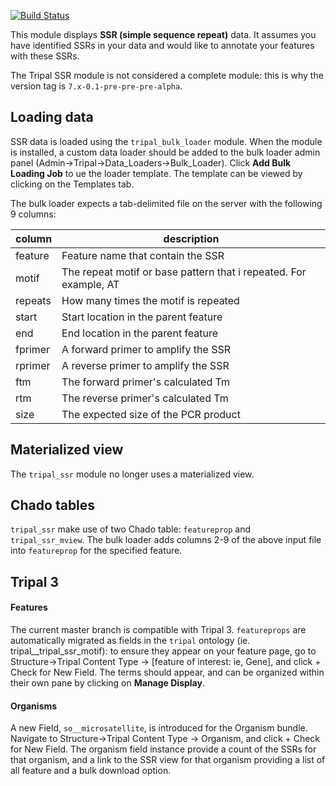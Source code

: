 [![Build Status](https://travis-ci.org/statonlab/tripal_ssr.svg?branch=master)](https://travis-ci.org/statonlab/tripal_ssr)


This module displays **SSR (simple sequence repeat)** data.  It assumes you have identified SSRs in your data and would like to annotate your features with these SSRs.  

The Tripal SSR module is not considered a complete module: this is why the version tag is `7.x-0.1-pre-pre-pre-alpha`.


## Loading data

SSR data is loaded using the `tripal_bulk_loader` module.  When the module is installed, a custom data loader should be added to the bulk loader admin panel (Admin->Tripal->Data_Loaders->Bulk_Loader).  Click **Add Bulk Loading Job** to ue the loader template.  The template can be viewed by clicking on the Templates tab. 

The bulk loader expects a  tab-delimited file on the server with the following 9 columns:

|  column |description   | 
|---|---|
|feature   | Feature name that contain the SSR  | 
| motif  | The repeat motif or base pattern that i repeated.  For example, AT  | 
| repeats  | How many times the motif is repeated  |
| start  | Start location in the parent feature  |
| end  | End location in the parent feature  |
| fprimer  | A forward primer to amplify the SSR  |
| rprimer  | A reverse primer to amplify the SSR  |
| ftm  | The forward primer's calculated Tm  |
| rtm  |  The reverse primer's calculated Tm |
| size  | The expected size of the PCR product  |

## Materialized view
The `tripal_ssr` module no longer uses a materialized view.

## Chado tables

`tripal_ssr` make use of two Chado table: `featureprop` and `tripal_ssr_mview`.  The bulk loader adds columns 2-9 of the above input file into `featureprop` for the specified feature.


## Tripal 3
#### Features
The current master branch is compatible with Tripal 3.  `featureprops` are automatically migrated as fields in the `tripal` ontology (ie. tripal__tripal_ssr_motif): to ensure they appear on your feature page, go to Structure->Tripal Content Type -> [feature of interest: ie, Gene], and click + Check for New Field.  The terms should appear, and can be organized within their own pane by clicking on **Manage Display**.
#### Organisms
A new Field, `so__microsatellite`, is introduced for the Organism bundle.  Navigate to Structure->Tripal Content Type -> Organism, and click + Check for New Field.  The organism field instance provide a count of the SSRs for that organism, and a link to the SSR view for that organism providing a list of all feature and a bulk download option.
